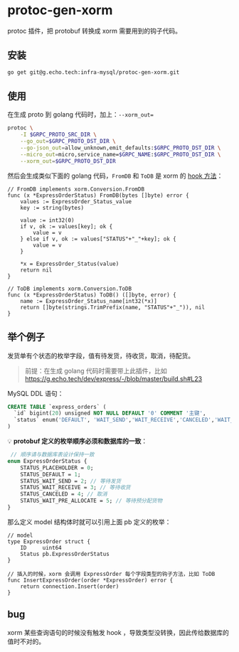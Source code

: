 # protoc-gen-xorm

protoc 插件，把 protobuf 转换成 xorm 需要用到的钩子代码。

## 安装

```bash
go get git@g.echo.tech:infra-mysql/protoc-gen-xorm.git
```

## 使用

在生成 proto 到 golang 代码时，加上：`--xorm_out=`

```bash
protoc \
    -I $GRPC_PROTO_SRC_DIR \
    --go_out=$GRPC_PROTO_DST_DIR \
    --go-json_out=allow_unknown,emit_defaults:$GRPC_PROTO_DST_DIR \
    --micro_out=micro,service_name=$GRPC_NAME:$GRPC_PROTO_DST_DIR \
    --xorm_out=$GRPC_PROTO_DST_DIR
```

然后会生成类似下面的 golang 代码，`FromDB` 和 `ToDB` 是 xorm 的 [hook 方法](https://xorm.io/docs/chapter-02/4.columns/)：

```golang
// FromDB implements xorm.Conversion.FromDB
func (x *ExpressOrderStatus) FromDB(bytes []byte) error {
	values := ExpressOrder_Status_value
	key := string(bytes)

	value := int32(0)
	if v, ok := values[key]; ok {
		value = v
	} else if v, ok := values["STATUS"+"_"+key]; ok {
		value = v
	}

	*x = ExpressOrder_Status(value)
	return nil
}

// ToDB implements xorm.Conversion.ToDB
func (x *ExpressOrderStatus) ToDB() ([]byte, error) {
	name := ExpressOrder_Status_name[int32(*x)]
	return []byte(strings.TrimPrefix(name, "STATUS"+"_")), nil
}
```

## 举个例子

发货单有个状态的枚举字段，值有待发货，待收货，取消，待配货。

> 前提：在生成 golang 代码时需要带上此插件，比如 https://g.echo.tech/dev/express/-/blob/master/build.sh#L23

MySQL DDL 语句：

```sql
CREATE TABLE `express_orders` (
  `id` bigint(20) unsigned NOT NULL DEFAULT '0' COMMENT '主键',
  `status` enum('DEFAULT', 'WAIT_SEND','WAIT_RECEIVE','CANCELED','WAIT_PRE_ALLOCATE') NOT NULL COMMENT '状态',
)
```

💡 **protobuf 定义的枚举顺序必须和数据库的一致**：

```protobuf
 // 顺序请与数据库表设计保持一致
enum ExpressOrderStatus {
    STATUS_PLACEHOLDER = 0;
    STATUS_DEFAULT = 1;
    STATUS_WAIT_SEND = 2; // 等待发货
    STATUS_WAIT_RECEIVE = 3; // 等待收货
    STATUS_CANCELED = 4; // 取消
    STATUS_WAIT_PRE_ALLOCATE = 5; // 等待预分配货物
}
```

那么定义 model 结构体时就可以引用上面 pb 定义的枚举：

```golang
// model
type ExpressOrder struct {
	ID     uint64
	Status pb.ExpressOrderStatus
}

// 插入的时候，xorm 会调用 ExpressOrder 每个字段类型的钩子方法，比如 ToDB
func InsertExpressOrder(order *ExpressOrder) error {
    return connection.Insert(order)
}
```

## bug
xorm 某些查询语句的时候没有触发 hook ，导致类型没转换，因此传给数据库的值时不对的。

